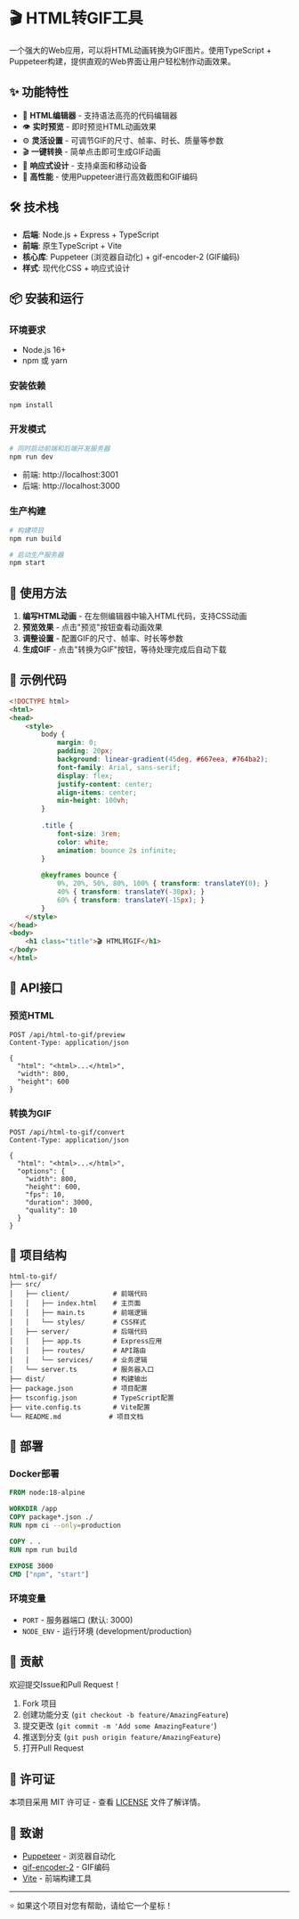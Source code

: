 # 🎬 HTML转GIF工具

一个强大的Web应用，可以将HTML动画转换为GIF图片。使用TypeScript + Puppeteer构建，提供直观的Web界面让用户轻松制作动画效果。

## ✨ 功能特性

- 🎨 **HTML编辑器** - 支持语法高亮的代码编辑器
- 👁️ **实时预览** - 即时预览HTML动画效果
- ⚙️ **灵活设置** - 可调节GIF的尺寸、帧率、时长、质量等参数
- 🎬 **一键转换** - 简单点击即可生成GIF动画
- 📱 **响应式设计** - 支持桌面和移动设备
- 🚀 **高性能** - 使用Puppeteer进行高效截图和GIF编码

## 🛠️ 技术栈

- **后端**: Node.js + Express + TypeScript
- **前端**: 原生TypeScript + Vite
- **核心库**: Puppeteer (浏览器自动化) + gif-encoder-2 (GIF编码)
- **样式**: 现代化CSS + 响应式设计

## 📦 安装和运行

### 环境要求

- Node.js 16+ 
- npm 或 yarn

### 安装依赖

```bash
npm install
```

### 开发模式

```bash
# 同时启动前端和后端开发服务器
npm run dev
```

- 前端: http://localhost:3001
- 后端: http://localhost:3000

### 生产构建

```bash
# 构建项目
npm run build

# 启动生产服务器
npm start
```

## 🎯 使用方法

1. **编写HTML动画** - 在左侧编辑器中输入HTML代码，支持CSS动画
2. **预览效果** - 点击"预览"按钮查看动画效果
3. **调整设置** - 配置GIF的尺寸、帧率、时长等参数
4. **生成GIF** - 点击"转换为GIF"按钮，等待处理完成后自动下载

## 📝 示例代码

```html
<!DOCTYPE html>
<html>
<head>
    <style>
        body {
            margin: 0;
            padding: 20px;
            background: linear-gradient(45deg, #667eea, #764ba2);
            font-family: Arial, sans-serif;
            display: flex;
            justify-content: center;
            align-items: center;
            min-height: 100vh;
        }
        
        .title {
            font-size: 3rem;
            color: white;
            animation: bounce 2s infinite;
        }
        
        @keyframes bounce {
            0%, 20%, 50%, 80%, 100% { transform: translateY(0); }
            40% { transform: translateY(-30px); }
            60% { transform: translateY(-15px); }
        }
    </style>
</head>
<body>
    <h1 class="title">🎬 HTML转GIF</h1>
</body>
</html>
```

## 🔧 API接口

### 预览HTML
```
POST /api/html-to-gif/preview
Content-Type: application/json

{
  "html": "<html>...</html>",
  "width": 800,
  "height": 600
}
```

### 转换为GIF
```
POST /api/html-to-gif/convert
Content-Type: application/json

{
  "html": "<html>...</html>",
  "options": {
    "width": 800,
    "height": 600,
    "fps": 10,
    "duration": 3000,
    "quality": 10
  }
}
```

## 📁 项目结构

```
html-to-gif/
├── src/
│   ├── client/           # 前端代码
│   │   ├── index.html    # 主页面
│   │   ├── main.ts       # 前端逻辑
│   │   └── styles/       # CSS样式
│   ├── server/           # 后端代码
│   │   ├── app.ts        # Express应用
│   │   ├── routes/       # API路由
│   │   └── services/     # 业务逻辑
│   └── server.ts         # 服务器入口
├── dist/                 # 构建输出
├── package.json          # 项目配置
├── tsconfig.json         # TypeScript配置
├── vite.config.ts        # Vite配置
└── README.md            # 项目文档
```

## 🚀 部署

### Docker部署

```dockerfile
FROM node:18-alpine

WORKDIR /app
COPY package*.json ./
RUN npm ci --only=production

COPY . .
RUN npm run build

EXPOSE 3000
CMD ["npm", "start"]
```

### 环境变量

- `PORT` - 服务器端口 (默认: 3000)
- `NODE_ENV` - 运行环境 (development/production)

## 🤝 贡献

欢迎提交Issue和Pull Request！

1. Fork 项目
2. 创建功能分支 (`git checkout -b feature/AmazingFeature`)
3. 提交更改 (`git commit -m 'Add some AmazingFeature'`)
4. 推送到分支 (`git push origin feature/AmazingFeature`)
5. 打开Pull Request

## 📄 许可证

本项目采用 MIT 许可证 - 查看 [LICENSE](LICENSE) 文件了解详情。

## 🙏 致谢

- [Puppeteer](https://pptr.dev/) - 浏览器自动化
- [gif-encoder-2](https://github.com/benjaminadk/gif-encoder-2) - GIF编码
- [Vite](https://vitejs.dev/) - 前端构建工具

---

⭐ 如果这个项目对您有帮助，请给它一个星标！ 